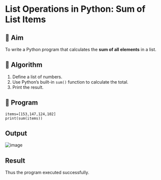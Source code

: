 # List Operations in Python: Sum of List Items

## 🎯 Aim
To write a Python program that calculates the **sum of all elements** in a list.

## 🧠 Algorithm
1. Define a list of numbers.
2. Use Python’s built-in `sum()` function to calculate the total.
3. Print the result.

## 🧾 Program
```
items=[153,147,124,102]
print(sum(items))
```

## Output
![image](https://github.com/user-attachments/assets/ecc20a51-7778-4177-bee8-aa054a14d288)

## Result
Thus the program executed successfully.

